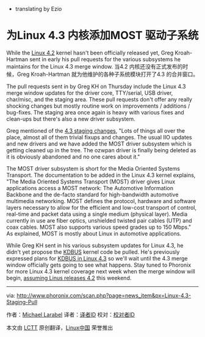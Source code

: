 - translating by Ezio

为Linux 4.3 内核添加MOST 驱动子系统
================================================================================
While the [Linux 4.2][1] kernel hasn't been officially released yet, Greg Kroah-Hartman sent in early his pull requests for the various subsystems he maintains for the Linux 4.3 merge window.
当4.2 内核还没有正式发布的时候，Greg Kroah-Hartman 就为他维护的各种子系统模块打开了4.3 的合并窗口。

The pull requests sent in by Greg KH on Thursday include the Linux 4.3 merge window updates for the driver core, TTY/serial, USB driver, char/misc, and the staging area. These pull requests don't offer any really shocking changes but mostly routine work on improvements / additions / bug-fixes. The staging area once again is heavy with various fixes and clean-ups but there's also a new driver subsystem.


Greg mentioned of the [4.3 staging changes][2], "Lots of things all over the place, almost all of them trivial fixups and changes. The usual IIO updates and new drivers and we have added the MOST driver subsystem which is getting cleaned up in the tree. The ozwpan driver is finally being deleted as it is obviously abandoned and no one cares about it."

The MOST driver subsystem is short for the Media Oriented Systems Transport. The documentation to be added in the Linux 4.3 kernel explains, "The Media Oriented Systems Transport (MOST) driver gives Linux applications access a MOST network: The Automotive Information Backbone and the de-facto standard for high-bandwidth automotive multimedia networking. MOST defines the protocol, hardware and software layers necessary to allow for the efficient and low-cost transport of control, real-time and packet data using a single medium (physical layer). Media currently in use are fiber optics, unshielded twisted pair cables (UTP) and coax cables. MOST also supports various speed grades up to 150 Mbps." As explained, MOST is mostly about Linux in automotive applications.

While Greg KH sent in his various subsystem updates for Linux 4.3, he didn't yet propose the [KDBUS][5] kernel code be pulled. He's previously expressed plans for [KDBUS in Linux 4.3][3] so we'll wait until the 4.3 merge window officially gets going to see what happens. Stay tuned to Phoronix for more Linux 4.3 kernel coverage next week when the merge window will begin, [assuming Linus releases 4.2][4] this weekend.

--------------------------------------------------------------------------------

via: http://www.phoronix.com/scan.php?page=news_item&px=Linux-4.3-Staging-Pull

作者：[Michael Larabel][a]
译者：[译者ID](https://github.com/译者ID)
校对：[校对者ID](https://github.com/校对者ID)

本文由 [LCTT](https://github.com/LCTT/TranslateProject) 原创翻译，[Linux中国](https://linux.cn/) 荣誉推出

[a]:http://www.michaellarabel.com/
[1]:http://www.phoronix.com/scan.php?page=search&q=Linux+4.2
[2]:http://lkml.iu.edu/hypermail/linux/kernel/1508.2/02604.html
[3]:http://www.phoronix.com/scan.php?page=news_item&px=KDBUS-Not-In-Linux-4.2
[4]:http://www.phoronix.com/scan.php?page=news_item&px=Linux-4.2-rc7-Released
[5]:http://www.phoronix.com/scan.php?page=search&q=KDBUS
